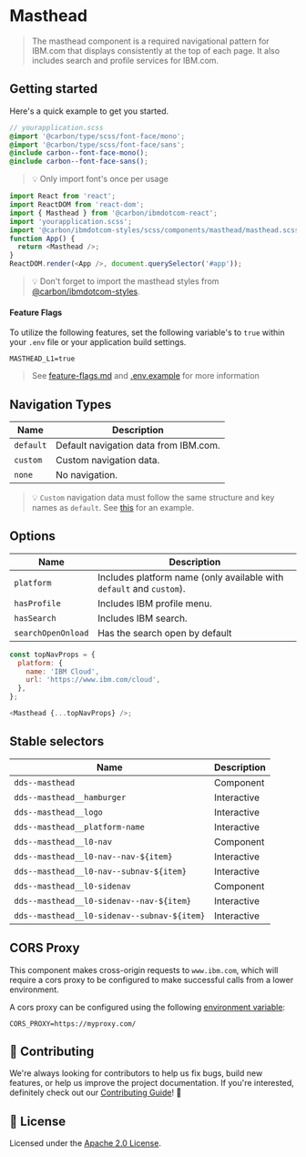 # Masthead

> The masthead component is a required navigational pattern for IBM.com that
> displays consistently at the top of each page. It also includes search and
> profile services for IBM.com.

## Getting started

Here's a quick example to get you started.

```scss
// yourapplication.scss
@import '@carbon/type/scss/font-face/mono';
@import '@carbon/type/scss/font-face/sans';
@include carbon--font-face-mono();
@include carbon--font-face-sans();
```

> 💡 Only import font's once per usage

```javascript
import React from 'react';
import ReactDOM from 'react-dom';
import { Masthead } from '@carbon/ibmdotcom-react';
import 'yourapplication.scss';
import '@carbon/ibmdotcom-styles/scss/components/masthead/masthead.scss';
function App() {
  return <Masthead />;
}
ReactDOM.render(<App />, document.querySelector('#app'));
```

> 💡 Don't forget to import the masthead styles from
> [@carbon/ibmdotcom-styles](https://github.com/carbon-design-system/ibm-dotcom-library/blob/master/packages/styles).

#### Feature Flags

To utilize the following features, set the following variable's to `true` within
your `.env` file or your application build settings.

```
MASTHEAD_L1=true
```

> See
> [feature-flags.md](https://github.com/carbon-design-system/ibm-dotcom-library/blob/master/packages/react/docs/feature-flags.md)
> and
> [.env.example](https://github.com/carbon-design-system/ibm-dotcom-library/blob/master/packages/react/.env.example)
> for more information

## Navigation Types

| Name      | Description                           |
| --------- | ------------------------------------- |
| `default` | Default navigation data from IBM.com. |
| `custom`  | Custom navigation data.               |
| `none`    | No navigation.                        |

> 💡 `Custom` navigation data must follow the same structure and key names as
> `default`. See
> [this](https://www.ibm.com/common/v18/js/data/jsononly/usen.json) for an
> example.

## Options

| Name               | Description                                                          |
| ------------------ | -------------------------------------------------------------------- |
| `platform`         | Includes platform name (only available with `default` and `custom`). |
| `hasProfile`       | Includes IBM profile menu.                                           |
| `hasSearch`        | Includes IBM search.                                                 |
| `searchOpenOnload` | Has the search open by default                                       |

```javascript
const topNavProps = {
  platform: {
    name: 'IBM Cloud',
    url: 'https://www.ibm.com/cloud',
  },
};

<Masthead {...topNavProps} />;
```

## Stable selectors

| Name                                        | Description |
| ------------------------------------------- | ----------- |
| `dds--masthead`                             | Component   |
| `dds--masthead__hamburger`                  | Interactive |
| `dds--masthead__logo`                       | Interactive |
| `dds--masthead__platform-name`              | Interactive |
| `dds--masthead__l0-nav`                     | Component   |
| `dds--masthead__l0-nav--nav-${item}`        | Interactive |
| `dds--masthead__l0-nav--subnav-${item}`     | Interactive |
| `dds--masthead__l0-sidenav`                 | Component   |
| `dds--masthead__l0-sidenav--nav-${item}`    | Interactive |
| `dds--masthead__l0-sidenav--subnav-${item}` | Interactive |

## CORS Proxy

This component makes cross-origin requests to `www.ibm.com`, which will require
a cors proxy to be configured to make successful calls from a lower environment.

A cors proxy can be configured using the following
[environment variable](https://github.com/carbon-design-system/ibm-dotcom-library/blob/master/packages/react/docs/environment-variables.md):

`CORS_PROXY=https://myproxy.com/`

## 🙌 Contributing

We're always looking for contributors to help us fix bugs, build new features,
or help us improve the project documentation. If you're interested, definitely
check out our
[Contributing Guide](https://github.com/carbon-design-system/ibm-dotcom-library/blob/master/.github/CONTRIBUTING.md)!
👀

## 📝 License

Licensed under the
[Apache 2.0 License](https://github.com/carbon-design-system/ibm-dotcom-library/blob/master/LICENSE).
